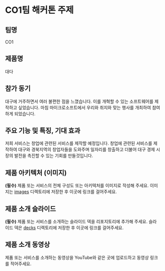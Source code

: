 # CO1팀 해커톤 주제

## 팀명

CO1

## 제품명
대다

## 참가 동기
대구에 거주하면서 여러 불편한 점을 느꼈습니다. 이를 개혁할 수 있는 소프트웨어를 제작하고 싶었습니다. 마침 마이크로소프트에서 우리와 취지와 맞는 행사를 개최하여 참여하게 되었습니다.

## 주요 기능 및 특징, 기대 효과

저희 서비스는 창업에 관련된 서비스를 제작할 예정입니다. 창업에 관련된 서비스를 제작하여 대구와 경북지역의 창업자들을 도와주며 일자리를 창출하고 더불어 대구 경제 시장의 발전을 촉진할 수 있는 기회를 만들것입니다.

## 제품 아키텍처 (이미지)

**(필수)** 제품 또는 서비스의 전체 구성도 또는 아키텍처를 이미지로 작성해 주세요. 이미지는 [images](./images) 디렉토리에 저장한 후 이곳에 링크를 걸어주세요.

## 제품 소개 슬라이드

**(필수)** 제품 또는 서비스를 소개하는 슬라이드 덱을 리포지토리에 추가해 주세요. 슬라이드 덱은 [decks](./decks) 디렉토리에 저장한 후 이곳에 링크를 걸어주세요.

## 제품 소개 동영상

제품 또는 서비스를 소개하는 동영상을 YouTube와 같은 곳에 업로드하고 동영상 링크를 적어주세요.

